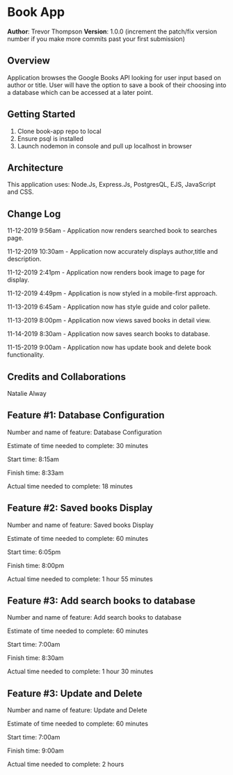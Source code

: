 # Book App

**Author**: Trevor Thompson
**Version**: 1.0.0 (increment the patch/fix version number if you make more commits past your first submission)

## Overview

Application browses the Google Books API looking for user input based on author or title. User will have the option to save a book of their choosing into a database which can be accessed at a later point.

## Getting Started

1. Clone book-app repo to local
2. Ensure psql is installed
3. Launch nodemon in console and pull up localhost in browser

## Architecture

This application uses: Node.Js, Express.Js, PostgresQL, EJS, JavaScript and CSS.

## Change Log

11-12-2019 9:56am - Application now renders searched book to searches page.

11-12-2019 10:30am - Application now accurately displays author,title and description.

11-12-2019 2:41pm - Application now renders book image to page for display.

11-12-2019 4:49pm - Application is now styled in a mobile-first approach.

11-13-2019 6:45am - Application now has style guide and color pallete.

11-13-2019 8:00pm - Application now views saved books in detail view.

11-14-2019 8:30am - Application now saves search books to database.

11-15-2019 9:00am - Application now has update book and delete book functionality.

## Credits and Collaborations
Natalie Alway

## Feature #1: Database Configuration

Number and name of feature: Database Configuration

Estimate of time needed to complete: 30 minutes

Start time: 8:15am

Finish time: 8:33am

Actual time needed to complete: 18 minutes

## Feature #2: Saved books Display

Number and name of feature: Saved books Display

Estimate of time needed to complete: 60 minutes

Start time: 6:05pm

Finish time: 8:00pm

Actual time needed to complete: 1 hour 55 minutes

## Feature #3: Add search books to database

Number and name of feature: Add search books to database

Estimate of time needed to complete: 60 minutes

Start time: 7:00am

Finish time: 8:30am

Actual time needed to complete: 1 hour 30 minutes

## Feature #3: Update and Delete

Number and name of feature: Update and Delete

Estimate of time needed to complete: 60 minutes

Start time: 7:00am

Finish time: 9:00am

Actual time needed to complete: 2 hours
